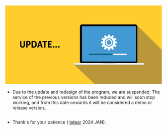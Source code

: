 ![img](https://github.com/bdaar/SHIELD/blob/main/UI-UX%2Fupdate.png)


- Due to the update and redesign of the program, we are suspended;
The service of the previous versions has been reduced and will soon stop working, and from this date onwards it will be considered a demo or release version...

```qsharp
```

+ Thank's for your patience ( [b̴d̴aar](https://github.com/bdaar) 2024 JAN).
